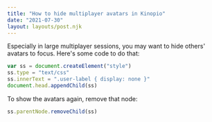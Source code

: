 ```yaml
---
title: "How to hide multiplayer avatars in Kinopio"
date: "2021-07-30"
layout: layouts/post.njk
---
```


Especially in large multiplayer sessions, you may want to hide others' avatars
to focus. Here's some code to do that:

```js
var ss = document.createElement("style")
ss.type = "text/css"
ss.innerText = ".user-label { display: none }"
document.head.appendChild(ss)
```

To show the avatars again, remove that node:

```js
ss.parentNode.removeChild(ss)
```
